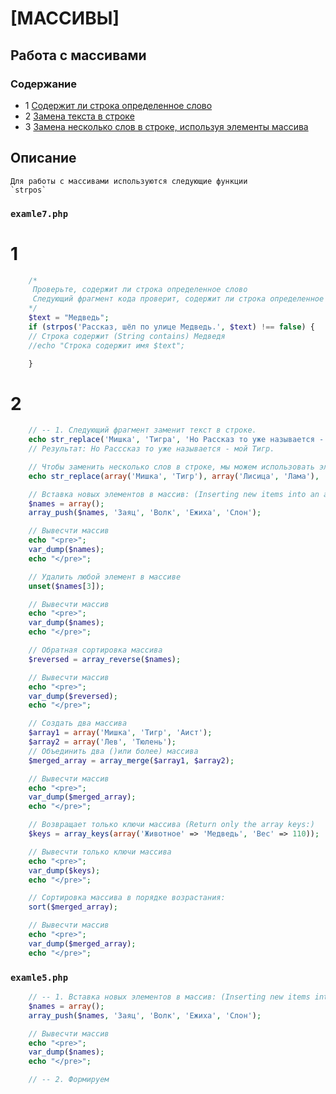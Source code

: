 # [МАССИВЫ]

## Работа с массивами

### Содержание
* 1 [Cодержит ли строка определенное слово](#1)
* 2 [Замена текста в строке](#2)
* 3 [Замена несколько слов в строке, используя элементы массива](#3)

## Описание

    Для работы с массивами используются следующие функции
    `strpos`


### `examle7.php`

# 1
```php
    /*
     Проверьте, содержит ли строка определенное слово
     Следующий фрагмент кода проверит, содержит ли строка определенное слово:
    */
    $text = "Медведь";
    if (strpos('Рассказ, шёл по улице Медведь.', $text) !== false) {
    // Строка содержит (String contains) Медведя
    //echo "Строка содержит имя $text";

    }

```

# 2

```php
    // -- 1. Следующий фрагмент заменит текст в строке.
    echo str_replace('Мишка', 'Тигра', 'Но Рассказ то уже называется - мой Мишка.');
    // Результат: Но Расссказ то уже называется - мой Тигр.

```

```php
    // Чтобы заменить несколько слов в строке, мы можем использовать элементы массива:
    echo str_replace(array('Мишка', 'Тигр'), array('Лисица', 'Лама'), 'Шёл по улице Мишка, видит Тигр веселится. Ты Мишка не балуй');

    // Вставка новых элементов в массив: (Inserting new items into an array:)
    $names = array();
    array_push($names, 'Заяц', 'Волк', 'Ежиха', 'Слон');

    // Вывесчти массив
    echo "<pre>";
    var_dump($names);
    echo "</pre>";
```

```php
    // Удалить любой элемент в массиве
    unset($names[3]);

    // Вывесчти массив
    echo "<pre>";
    var_dump($names);
    echo "</pre>";

```

```php
    // Обратная сортировка массива
    $reversed = array_reverse($names);

    // Вывесчти массив
    echo "<pre>";
    var_dump($reversed);
    echo "</pre>";  

```

```php
    // Создать два массива
    $array1 = array('Мишка', 'Тигр', 'Аист');
    $array2 = array('Лев', 'Тюлень');
    // Объединить два ()или более) массива
    $merged_array = array_merge($array1, $array2);

    // Вывесчти массив
    echo "<pre>";
    var_dump($merged_array);
    echo "</pre>";

```

```php
    // Возвращает только ключи массива (Return only the array keys:)
    $keys = array_keys(array('Животное' => 'Медведь', 'Вес' => 110));

    // Вывесчти только ключи массива
    echo "<pre>";
    var_dump($keys);
    echo "</pre>";

```

```php
    // Сортировка массива в порядке возрастания:
    sort($merged_array);

    // Вывесчти массив
    echo "<pre>";
    var_dump($merged_array);
    echo "</pre>";  

```



### `examle5.php`

```php
    // -- 1. Вставка новых элементов в массив: (Inserting new items into an array:)
    $names = array();
    array_push($names, 'Заяц', 'Волк', 'Ежиха', 'Слон');

    // Вывесчти массив
    echo "<pre>";
    var_dump($names);
    echo "</pre>";

```

```php
    // -- 2. Формируем


```
